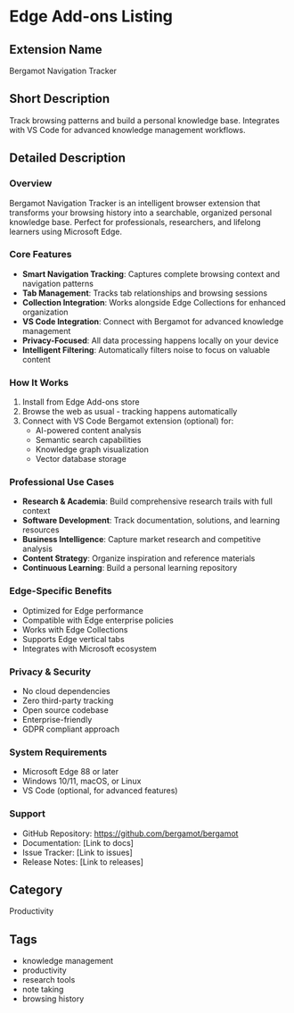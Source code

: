 # Edge Add-ons Listing

## Extension Name
Bergamot Navigation Tracker

## Short Description
Track browsing patterns and build a personal knowledge base. Integrates with VS Code for advanced knowledge management workflows.

## Detailed Description

### Overview
Bergamot Navigation Tracker is an intelligent browser extension that transforms your browsing history into a searchable, organized personal knowledge base. Perfect for professionals, researchers, and lifelong learners using Microsoft Edge.

### Core Features
- **Smart Navigation Tracking**: Captures complete browsing context and navigation patterns
- **Tab Management**: Tracks tab relationships and browsing sessions
- **Collection Integration**: Works alongside Edge Collections for enhanced organization
- **VS Code Integration**: Connect with Bergamot for advanced knowledge management
- **Privacy-Focused**: All data processing happens locally on your device
- **Intelligent Filtering**: Automatically filters noise to focus on valuable content

### How It Works
1. Install from Edge Add-ons store
2. Browse the web as usual - tracking happens automatically
3. Connect with VS Code Bergamot extension (optional) for:
   - AI-powered content analysis
   - Semantic search capabilities
   - Knowledge graph visualization
   - Vector database storage

### Professional Use Cases
- **Research & Academia**: Build comprehensive research trails with full context
- **Software Development**: Track documentation, solutions, and learning resources
- **Business Intelligence**: Capture market research and competitive analysis
- **Content Strategy**: Organize inspiration and reference materials
- **Continuous Learning**: Build a personal learning repository

### Edge-Specific Benefits
- Optimized for Edge performance
- Compatible with Edge enterprise policies
- Works with Edge Collections
- Supports Edge vertical tabs
- Integrates with Microsoft ecosystem

### Privacy & Security
- No cloud dependencies
- Zero third-party tracking
- Open source codebase
- Enterprise-friendly
- GDPR compliant approach

### System Requirements
- Microsoft Edge 88 or later
- Windows 10/11, macOS, or Linux
- VS Code (optional, for advanced features)

### Support
- GitHub Repository: https://github.com/bergamot/bergamot
- Documentation: [Link to docs]
- Issue Tracker: [Link to issues]
- Release Notes: [Link to releases]

## Category
Productivity

## Tags
- knowledge management
- productivity
- research tools
- note taking
- browsing history
